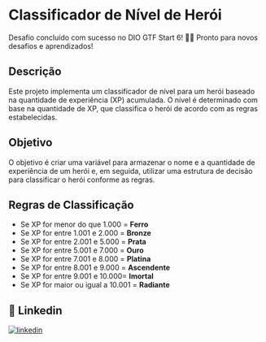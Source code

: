 # Classificador de Nível de Herói

Desafio concluído com sucesso no DIO GTF Start 6! 🚀💪 Pronto para novos desafios e aprendizados!

## Descrição

Este projeto implementa um classificador de nível para um herói baseado na quantidade de experiência (XP) acumulada. O nível é determinado com base na quantidade de XP, que classifica o herói de acordo com as regras estabelecidas.

## Objetivo

O objetivo é criar uma variável para armazenar o nome e a quantidade de experiência de um herói e, em seguida, utilizar uma estrutura de decisão para classificar o herói conforme as regras.

## Regras de Classificação

- Se XP for menor do que 1.000 = **Ferro**
- Se XP for entre 1.001 e 2.000 = **Bronze**
- Se XP for entre 2.001 e 5.000 = **Prata**
- Se XP for entre 5.001 e 7.000 = **Ouro**
- Se XP for entre 7.001 e 8.000 = **Platina**
- Se XP for entre 8.001 e 9.000 = **Ascendente**
- Se XP for entre 9.001 e 10.000= **Imortal**
- Se XP for maior ou igual a 10.001 = **Radiante**


## 🔗 Linkedin
[![linkedin](https://img.shields.io/badge/linkedin-0A66C2?style=for-the-badge&logo=linkedin&logoColor=white)](https://www.linkedin.com/in/jonathannascimentodelima/)